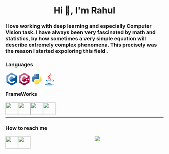 <h1 align="center">Hi 👋, I'm Rahul</h1>
<h3 align="left">I love working with deep learning and especially Computer Vision task. I have always been very fascinated by math and statistics, by how sometimes a very simple equation will describe extremely complex phenomena. This precisely was the reason I started expoloring this field .</h3>



### Languages

<img align="left" height="40" width="40" src="https://raw.githubusercontent.com/devicons/devicon/master/icons/c/c-original.svg" />
<img align="left" height="40" width="40" src="https://raw.githubusercontent.com/devicons/devicon/master/icons/cplusplus/cplusplus-original.svg" />
<img align="left" height="40" width="40" src="https://raw.githubusercontent.com/devicons/devicon/master/icons/python/python-original.svg" />
<img align="left" height="40" width="40" src="https://raw.githubusercontent.com/devicons/devicon/master/icons/java/java-original.svg" />

<br/>
<br/>

### FrameWorks

<img align="left" height="40" width="40" src="https://upload.wikimedia.org/wikipedia/commons/thumb/a/ae/Keras_logo.svg/1200px-Keras_logo.svg.png" />
<img align="left" height="40" width="40" src="https://www.vectorlogo.zone/logos/tensorflow/tensorflow-icon.svg" />
<img align="left" height="40" width="40" src="https://www.vectorlogo.zone/logos/pytorch/pytorch-icon.svg" />
<img align="left" height="40" width="40" src="https://www.vectorlogo.zone/logos/opencv/opencv-icon.svg" />

<br/>
<br/>

<hr/>

### How to reach me
<p align="center">
<a href="mailto: ramalik00@gmail.com" target="_blank"><img align="left" height="40" width="40" src="https://cdn.jsdelivr.net/npm/simple-icons@v3/icons/gmail.svg" /></a>
<a href="https://www.linkedin.com/in/rahulmalik--iitbhu/" target="_blank"><img align="left" height="40" width="40" src="https://cdn.jsdelivr.net/npm/simple-icons@v3/icons/linkedin.svg" /></a>

</p>

<p align="center">

<img src="https://visitor-badge.laobi.icu/badge?page_id=ramalik00.ramalik00" />

</p>






